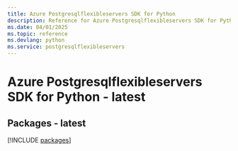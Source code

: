 ```yaml
---
title: Azure Postgresqlflexibleservers SDK for Python
description: Reference for Azure Postgresqlflexibleservers SDK for Python
ms.date: 04/01/2025
ms.topic: reference
ms.devlang: python
ms.service: postgresqlflexibleservers
---
```

# Azure Postgresqlflexibleservers SDK for Python - latest
## Packages - latest
[!INCLUDE [packages](postgresqlflexibleservers-index.md)]